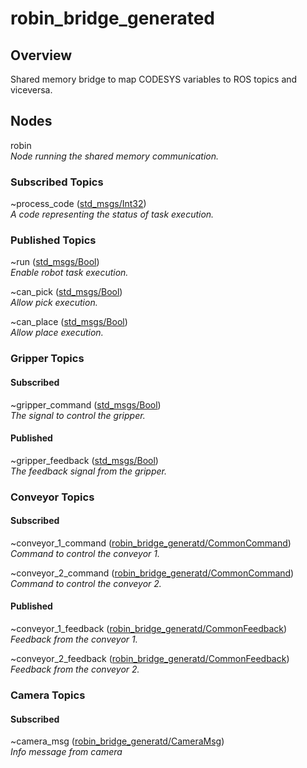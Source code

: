 # robin_bridge_generated

## Overview
Shared memory bridge to map CODESYS variables to ROS topics and viceversa.

## Nodes
robin \
  _Node running the shared memory communication._

### Subscribed Topics
~process_code ([std_msgs/Int32](http://docs.ros.org/en/api/std_msgs/html/msg/Int32.html)) \
  _A code representing the status of task execution._

### Published Topics
~run ([std_msgs/Bool](http://docs.ros.org/en/api/std_msgs/html/msg/Bool.html)) \
  _Enable robot task execution._

~can_pick ([std_msgs/Bool](http://docs.ros.org/en/api/std_msgs/html/msg/Bool.html)) \
  _Allow pick execution._

~can_place ([std_msgs/Bool](http://docs.ros.org/en/api/std_msgs/html/msg/Bool.html)) \
  _Allow place execution._

### Gripper Topics
#### Subscribed
~gripper_command ([std_msgs/Bool](http://docs.ros.org/en/api/std_msgs/html/msg/Bool.html)) \
  _The signal to control the gripper._

#### Published
~gripper_feedback ([std_msgs/Bool](http://docs.ros.org/en/api/std_msgs/html/msg/Bool.html)) \
  _The feedback signal from the gripper._

### Conveyor Topics
#### Subscribed
~conveyor_1_command ([robin_bridge_generatd/CommonCommand](https://github.com/SysDesignSrl/robin_bridge_generated/blob/brooks/msg/CommonCommand.msg)) \
  _Command to control the conveyor 1._

~conveyor_2_command ([robin_bridge_generatd/CommonCommand](https://github.com/SysDesignSrl/robin_bridge_generated/blob/brooks/msg/CommonCommand.msg)) \
  _Command to control the conveyor 2._

#### Published
~conveyor_1_feedback ([robin_bridge_generatd/CommonFeedback](https://github.com/SysDesignSrl/robin_bridge_generated/blob/brooks/msg/CommonFeedback.msg)) \
  _Feedback from the conveyor 1._

~conveyor_2_feedback ([robin_bridge_generatd/CommonFeedback](https://github.com/SysDesignSrl/robin_bridge_generated/blob/brooks/msg/CommonFeedback.msg)) \
  _Feedback from the conveyor 2._

### Camera Topics
#### Subscribed
~camera_msg ([robin_bridge_generatd/CameraMsg](https://github.com/SysDesignSrl/robin_bridge_generated/blob/brooks/msg/CameraMsg.msg)) \
  _Info message from camera_